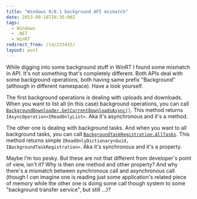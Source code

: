 ```yaml
---
title: "Windows 8/8.1 background API mismatch"
date: 2013-09-16T16:35:00Z
tags:
  - Windows
  - .NET
  - WinRT
redirect_from: /id/233415/
layout: post
---
```

While digging into some background stuff in WinRT I found some mismatch in API. It's not something that's completely different. Both APIs deal with some background operations, both having same prefix "Background" (although in different namespace). Have a look yourself.

<!-- excerpt -->

The first background operations is dealing with uploads and downloads. When you want to list all (in this case) background operations, you can call [`BackgroundDownloader.GetCurrentDownloadsAsync()`][1]. This method returns `IAsyncOperation<IReadOnlyList>`. Aka it's asynchronous and it's a method.

The other one is dealing with background tasks. And when you want to all background tasks, you can call [`BackgroundTaskRegistration.AllTasks`][2]. This method returns simple `IReadOnlyDictionary<Guid, IBackgroundTaskRegistration>`. Aka it's synchronous and it's a property.

Maybe I'm too pesky. But these are not that different from developer's point of view, isn't it? Why is then one method and other property? And why there's a mismatch between synchronous call and asynchronous call (though I _can_ imagine one is reading just some application's related piece of memory while the other one is doing some call though system to some "background transfer service", but still ...)?

[1]: http://msdn.microsoft.com/en-US/library/windows/apps/br207128
[2]: http://msdn.microsoft.com/en-us/library/windows/apps/windows.applicationmodel.background.backgroundtaskregistration.alltasks.aspx